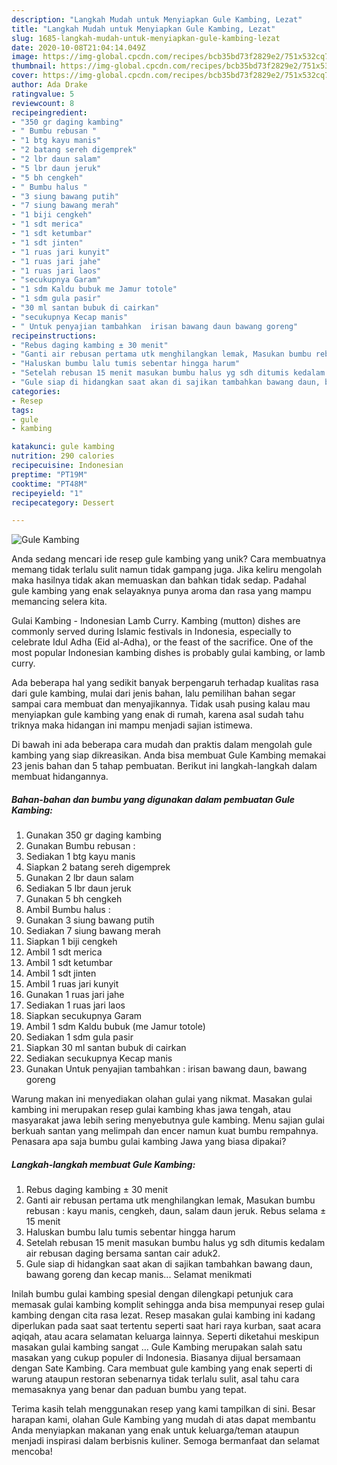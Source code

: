 ```yaml
---
description: "Langkah Mudah untuk Menyiapkan Gule Kambing, Lezat"
title: "Langkah Mudah untuk Menyiapkan Gule Kambing, Lezat"
slug: 1685-langkah-mudah-untuk-menyiapkan-gule-kambing-lezat
date: 2020-10-08T21:04:14.049Z
image: https://img-global.cpcdn.com/recipes/bcb35bd73f2829e2/751x532cq70/gule-kambing-foto-resep-utama.jpg
thumbnail: https://img-global.cpcdn.com/recipes/bcb35bd73f2829e2/751x532cq70/gule-kambing-foto-resep-utama.jpg
cover: https://img-global.cpcdn.com/recipes/bcb35bd73f2829e2/751x532cq70/gule-kambing-foto-resep-utama.jpg
author: Ada Drake
ratingvalue: 5
reviewcount: 8
recipeingredient:
- "350 gr daging kambing"
- " Bumbu rebusan "
- "1 btg kayu manis"
- "2 batang sereh digemprek"
- "2 lbr daun salam"
- "5 lbr daun jeruk"
- "5 bh cengkeh"
- " Bumbu halus "
- "3 siung bawang putih"
- "7 siung bawang merah"
- "1 biji cengkeh"
- "1 sdt merica"
- "1 sdt ketumbar"
- "1 sdt jinten"
- "1 ruas jari kunyit"
- "1 ruas jari jahe"
- "1 ruas jari laos"
- "secukupnya Garam"
- "1 sdm Kaldu bubuk me Jamur totole"
- "1 sdm gula pasir"
- "30 ml santan bubuk di cairkan"
- "secukupnya Kecap manis"
- " Untuk penyajian tambahkan  irisan bawang daun bawang goreng"
recipeinstructions:
- "Rebus daging kambing ± 30 menit"
- "Ganti air rebusan pertama utk menghilangkan lemak, Masukan bumbu rebusan : kayu manis, cengkeh, daun, salam daun jeruk. Rebus selama ± 15 menit"
- "Haluskan bumbu lalu tumis sebentar hingga harum"
- "Setelah rebusan 15 menit masukan bumbu halus yg sdh ditumis kedalam air rebusan daging bersama santan cair aduk2."
- "Gule siap di hidangkan saat akan di sajikan tambahkan bawang daun, bawang goreng dan kecap manis... Selamat menikmati"
categories:
- Resep
tags:
- gule
- kambing

katakunci: gule kambing 
nutrition: 290 calories
recipecuisine: Indonesian
preptime: "PT19M"
cooktime: "PT48M"
recipeyield: "1"
recipecategory: Dessert

---
```



![Gule Kambing](https://img-global.cpcdn.com/recipes/bcb35bd73f2829e2/751x532cq70/gule-kambing-foto-resep-utama.jpg)

Anda sedang mencari ide resep gule kambing yang unik? Cara membuatnya memang tidak terlalu sulit namun tidak gampang juga. Jika keliru mengolah maka hasilnya tidak akan memuaskan dan bahkan tidak sedap. Padahal gule kambing yang enak selayaknya punya aroma dan rasa yang mampu memancing selera kita.

Gulai Kambing - Indonesian Lamb Curry. Kambing (mutton) dishes are commonly served during Islamic festivals in Indonesia, especially to celebrate Idul Adha (Eid al-Adha), or the feast of the sacrifice. One of the most popular Indonesian kambing dishes is probably gulai kambing, or lamb curry.

Ada beberapa hal yang sedikit banyak berpengaruh terhadap kualitas rasa dari gule kambing, mulai dari jenis bahan, lalu pemilihan bahan segar sampai cara membuat dan menyajikannya. Tidak usah pusing kalau mau menyiapkan gule kambing yang enak di rumah, karena asal sudah tahu triknya maka hidangan ini mampu menjadi sajian istimewa.


Di bawah ini ada beberapa cara mudah dan praktis dalam mengolah gule kambing yang siap dikreasikan. Anda bisa membuat Gule Kambing memakai 23 jenis bahan dan 5 tahap pembuatan. Berikut ini langkah-langkah dalam membuat hidangannya.

<!--inarticleads1-->

##### Bahan-bahan dan bumbu yang digunakan dalam pembuatan Gule Kambing:

1. Gunakan 350 gr daging kambing
1. Gunakan  Bumbu rebusan :
1. Sediakan 1 btg kayu manis
1. Siapkan 2 batang sereh digemprek
1. Gunakan 2 lbr daun salam
1. Sediakan 5 lbr daun jeruk
1. Gunakan 5 bh cengkeh
1. Ambil  Bumbu halus :
1. Gunakan 3 siung bawang putih
1. Sediakan 7 siung bawang merah
1. Siapkan 1 biji cengkeh
1. Ambil 1 sdt merica
1. Ambil 1 sdt ketumbar
1. Ambil 1 sdt jinten
1. Ambil 1 ruas jari kunyit
1. Gunakan 1 ruas jari jahe
1. Sediakan 1 ruas jari laos
1. Siapkan secukupnya Garam
1. Ambil 1 sdm Kaldu bubuk (me Jamur totole)
1. Sediakan 1 sdm gula pasir
1. Siapkan 30 ml santan bubuk di cairkan
1. Sediakan secukupnya Kecap manis
1. Gunakan  Untuk penyajian tambahkan : irisan bawang daun, bawang goreng


Warung makan ini menyediakan olahan gulai yang nikmat. Masakan gulai kambing ini merupakan resep gulai kambing khas jawa tengah, atau masyarakat jawa lebih sering menyebutnya gule kambing. Menu sajian gulai berkuah santan yang melimpah dan encer namun kuat bumbu rempahnya. Penasara apa saja bumbu gulai kambing Jawa yang biasa dipakai? 

<!--inarticleads2-->

##### Langkah-langkah membuat Gule Kambing:

1. Rebus daging kambing ± 30 menit
1. Ganti air rebusan pertama utk menghilangkan lemak, Masukan bumbu rebusan : kayu manis, cengkeh, daun, salam daun jeruk. Rebus selama ± 15 menit
1. Haluskan bumbu lalu tumis sebentar hingga harum
1. Setelah rebusan 15 menit masukan bumbu halus yg sdh ditumis kedalam air rebusan daging bersama santan cair aduk2.
1. Gule siap di hidangkan saat akan di sajikan tambahkan bawang daun, bawang goreng dan kecap manis... Selamat menikmati


Inilah bumbu gulai kambing spesial dengan dilengkapi petunjuk cara memasak gulai kambing komplit sehingga anda bisa mempunyai resep gulai kambing dengan cita rasa lezat. Resep masakan gulai kambing ini kadang diperlukan pada saat saat tertentu seperti saat hari raya kurban, saat acara aqiqah, atau acara selamatan keluarga lainnya. Seperti diketahui meskipun masakan gulai kambing sangat … Gule Kambing merupakan salah satu masakan yang cukup populer di Indonesia. Biasanya dijual bersamaan dengan Sate Kambing. Cara membuat gule kambing yang enak seperti di warung ataupun restoran sebenarnya tidak terlalu sulit, asal tahu cara memasaknya yang benar dan paduan bumbu yang tepat. 

Terima kasih telah menggunakan resep yang kami tampilkan di sini. Besar harapan kami, olahan Gule Kambing yang mudah di atas dapat membantu Anda menyiapkan makanan yang enak untuk keluarga/teman ataupun menjadi inspirasi dalam berbisnis kuliner. Semoga bermanfaat dan selamat mencoba!
